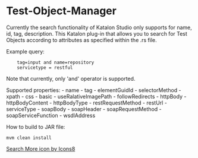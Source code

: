 # Test-Object-Manager

Currently the search functionality of Katalon Studio only supports for name, id, tag, description. This Katalon plug-in that allows you to search for Test Objects according to attributes as specified within the .rs file.


Example query: 
```
	tag=input and name=repository
	servicetype = restful
```

Note that currently, only 'and' operator is supported.

Supported properties:
	- name
	- tag
	- elementGuidId
	- selectorMethod
	- xpath
	- css
	- basic
	- useRalativeImagePath
	- followRedirects
	- httpBody
	- httpBodyContent
	- httpBodyType
	- restRequestMethod
	- restUrl
	- serviceType
	- soapBody
	- soapHeader
	- soapRequestMethod
	- soapServiceFunction
	- wsdlAddress



How to build to JAR file:

```
mvm clean install
```

<a href="https://icons8.com/icon/119112/search-more">Search More icon by Icons8</a>